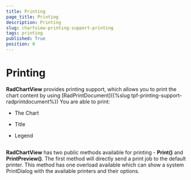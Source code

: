 ```yaml
---
title: Printing
page_title: Printing
description: Printing
slug: chartview-printing-support-printing
tags: printing
published: True
position: 0
---
```


# Printing



__RadChartView__ provides printing support, which allows you to print the chart content by using [RadPrintDocument]({%slug tpf-printing-support-radprintdocument%}) You are able to print:
      

* The Chart

* Title

* Legend

## 

__RadChartView__ has two public methods available for printing - __Print()__ and __PrintPreview()__. The first method will directly send a print job to the default printer. This method has one overload available which can show a system PrintDialog with the available printers and their options.

